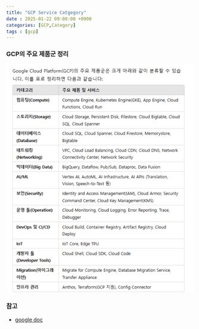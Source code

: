 ```yaml
---
title: "GCP Service Catgegory"
date : 2025-01-22 09:00:00 +0900
categories: [GCP,Category]
tags : [gcp]
---
```



### GCP의 주요 제품군 정리
![alt text](../assets/img/2025-01-22-gcp-service-category/image.png)



### 참고
- [google doc](https://cloud.google.com/docs/product-list)